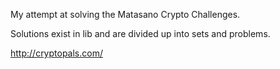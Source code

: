 My attempt at solving the Matasano Crypto Challenges.

Solutions exist in lib and are divided up into sets and problems.

http://cryptopals.com/